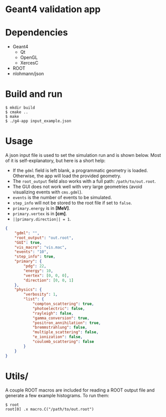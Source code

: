 
Geant4 validation app
=====================


# Dependencies
- Geant4
  - Qt
  - OpenGL
  - XercesC
- ROOT
- nlohmann/json


# Build and run
```
$ mkdir build
$ cmake ..
$ make
$ ./g4-app input_example.json
```


# Usage
A json input file is used to set the simulation run and is shown below. Most 
of it is self-explanatory, but here is a short help:  

- If the `gdml` field is left blank, a programmatic geometry is loaded. 
Otherwise, the app will load the provided geometry.  
- The `root_output` field also works with a full path: `/path/to/out.root`.    
- The GUI does not work well with very large geometries (avoid visualizing 
events with `cms.gdml`).  
- `events` is the number of events to be simulated.  
- `step_info` will not be stored to the root file if set to `false`.  
- `primary.energy` is in **[MeV]**.  
- `primary.vertex` is in **[cm]**.  
- `||primary.direction|| = 1`.  

```json
{
    "gdml": "",
    "root_output": "out.root",
    "GUI": true,
    "vis_macro": "vis.mac",
    "events": "10",
    "step_info": true,
    "primary": {
        "pdg": 22,
        "energy": 10,
        "vertex": [0, 0, 0],
        "direction": [0, 0, 1]
    },
    "physics": {
        "verbosity": 1,
        "list": {
            "compton_scattering": true,
            "photoelectric": false,
            "rayleigh": false,
            "gamma_conversion": true,
            "positron_annihilation": true,
            "bremmstrahlung": false,
            "multiple_scattering": false,
            "e_ionization": false,
            "coulomb_scattering": false
        }
    }
}
```


# Utils/
A couple ROOT macros are included for reading a ROOT output file and generate a
few example histograms. To run them:

```
$ root
root[0] .x macro.C("/path/to/out.root")
```
